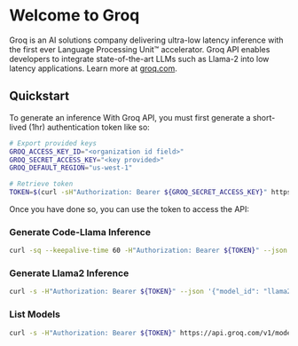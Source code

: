 # Welcome to Groq


Groq is an AI solutions company delivering ultra-low latency inference with the first ever Language Processing Unit™ accelerator. Groq API enables developers to integrate state-of-the-art LLMs such as Llama-2 into low latency applications. Learn more at [groq.com](https://groq.com).

## Quickstart

To generate an inference With Groq API, you must first generate a short-lived (1hr) authentication token like so:
```bash
# Export provided keys
GROQ_ACCESS_KEY_ID="<organization id field>"
GROQ_SECRET_ACCESS_KEY="<key provided>"
GROQ_DEFAULT_REGION="us-west-1"

# Retrieve token
TOKEN=$(curl -sH"Authorization: Bearer ${GROQ_SECRET_ACCESS_KEY}" https://api.groq.com/v1/auth/get_token | jq -r ".access_token")
```
Once you have done so, you can use the token to access the API:

<!-- checked -->
### Generate Code-Llama Inference
```bash
curl -sq --keepalive-time 60 -H"Authorization: Bearer ${TOKEN}" --json '{"model_id": "codellama-34b", "system_prompt": "You are helpful and concise coding assitant", "user_prompt": "Write a beautiful blogging website in html/css"}' https://api.groq.com/v1/request_manager/text_completion | jq
```

<!-- checked -->
### Generate Llama2 Inference
```bash
curl -s -H"Authorization: Bearer ${TOKEN}" --json '{"model_id": "llama2-70b-4096", "system_prompt": "You are an unhelpful assistant", "user_prompt": "Are you a fish?"}' https://api.groq.com/v1/request_manager/text_completion | jq
```

<!-- checked -->
### List Models
```bash
curl -s -H"Authorization: Bearer ${TOKEN}" https://api.groq.com/v1/model_manager/models | jq
```

